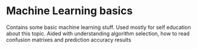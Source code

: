 # Machine Learning basics
 Contains some basic machine learning stuff. Used mostly for self education about this topic.
 Aided with understanding algorithm selection, how to read confusion matrixes and prediction accuracy results
